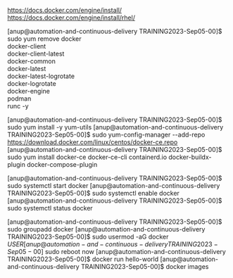 https://docs.docker.com/engine/install/
https://docs.docker.com/engine/install/rhel/

[anup@automation-and-continuous-delivery TRAINING2023-Sep05-00]$ sudo yum remove docker \
                  docker-client \
                  docker-client-latest \
                  docker-common \
                  docker-latest \
                  docker-latest-logrotate \
                  docker-logrotate \
                  docker-engine \
                  podman \
                  runc -y

[anup@automation-and-continuous-delivery TRAINING2023-Sep05-00]$ sudo yum install -y yum-utils
[anup@automation-and-continuous-delivery TRAINING2023-Sep05-00]$ sudo yum-config-manager --add-repo https://download.docker.com/linux/centos/docker-ce.repo
[anup@automation-and-continuous-delivery TRAINING2023-Sep05-00]$ sudo yum install docker-ce docker-ce-cli containerd.io docker-buildx-plugin docker-compose-plugin

[anup@automation-and-continuous-delivery TRAINING2023-Sep05-00]$ sudo systemctl start docker
[anup@automation-and-continuous-delivery TRAINING2023-Sep05-00]$ sudo systemctl enable docker
[anup@automation-and-continuous-delivery TRAINING2023-Sep05-00]$ sudo systemctl status docker

[anup@automation-and-continuous-delivery TRAINING2023-Sep05-00]$ sudo groupadd docker
[anup@automation-and-continuous-delivery TRAINING2023-Sep05-00]$ sudo usermod -aG docker $USER
[anup@automation-and-continuous-delivery TRAINING2023-Sep05-00]$ sudo reboot now
[anup@automation-and-continuous-delivery TRAINING2023-Sep05-00]$ docker run hello-world
[anup@automation-and-continuous-delivery TRAINING2023-Sep05-00]$ docker images